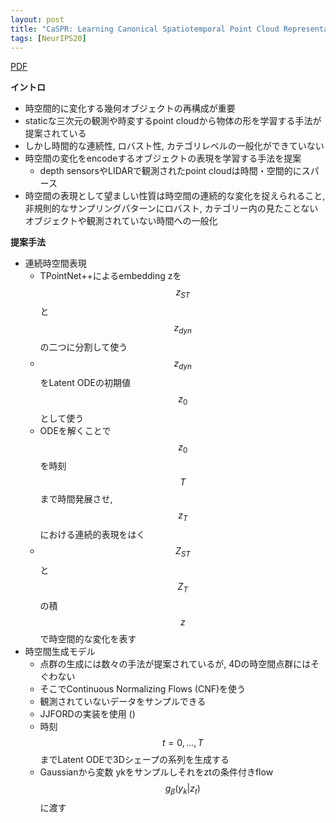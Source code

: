 ```yaml
---
layout: post
title: "CaSPR: Learning Canonical Spatiotemporal Point Cloud Representations"
tags: [NeurIPS20]
---
```


<!--more-->

[PDF](https://papers.nips.cc/paper/2020/file/9de6d14fff9806d4bcd1ef555be766cd-Paper.pdf)

**イントロ**
- 時空間的に変化する幾何オブジェクトの再構成が重要
- staticな三次元の観測や時変するpoint cloudから物体の形を学習する手法が提案されている
- しかし時間的な連続性, ロバスト性, カテゴリレベルの一般化ができていない
- 時空間の変化をencodeするオブジェクトの表現を学習する手法を提案
  - depth sensorsやLIDARで観測されたpoint cloudは時間・空間的にスパース
- 時空間の表現として望ましい性質は時空間の連続的な変化を捉えられること, 非規則的なサンプリングパターンにロバスト, 
カテゴリー内の見たことないオブジェクトや観測されていない時間への一般化

**提案手法**
- 連続時空間表現
  - TPointNet++によるembedding zを$$z_{ST}$$と$$z_{dyn}$$の二つに分割して使う
  - $$z_{dyn}$$をLatent ODEの初期値$$z_0$$として使う
  - ODEを解くことで$$z_0$$を時刻 $$T$$まで時間発展させ, $$z_T$$における連続的表現をはく 
  - $$Z_{ST}$$と$$Z_T$$の積$$z$$で時空間的な変化を表す
- 時空間生成モデル
  - 点群の生成には数々の手法が提案されているが, 4Dの時空間点群にはそぐわない
  - そこでContinuous Normalizing Flows (CNF)を使う
   - 観測されていないデータをサンプルできる
  - JJFORDの実装を使用 ()
  - 時刻 $$t=0,...,T$$までLatent ODEで3Dシェープの系列を生成する
  - Gaussianから変数 ykをサンプルしそれをztの条件付きflow $$g_{\beta}(y_k|z_t)$$に渡す
